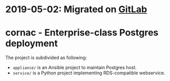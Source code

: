 # 2019-05-02: Migrated on [GitLab](https://gitlab.com/dalibo/cornac)

# cornac - Enterprise-class Postgres deployment

The project is subdivided as following:

- `appliance/` is an Ansible project to maintain Postgres host.
- `service/` is a Python project implementing RDS-compatible webservice.
